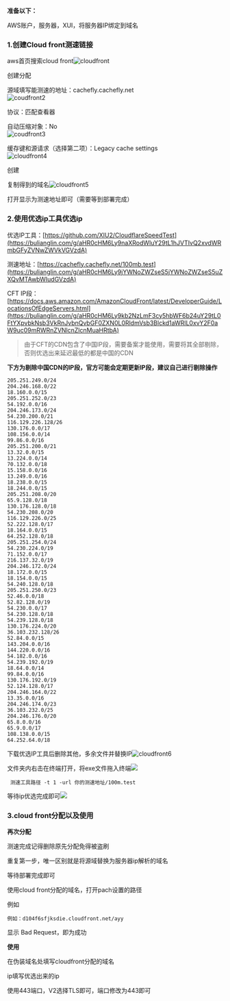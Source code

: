 **准备以下：**

AWS账户，服务器，XUI，将服务器IP绑定到域名

### 1.创建Cloud front测速链接

aws首页搜索cloud front![cloudfront](https://www.notion.so/image/https%3A%2F%2Fs3-us-west-2.amazonaws.com%2Fsecure.notion-static.com%2Fd728a8c0-476e-4747-964c-94dfad0cc664%2Fcloudfront.png?id=b437b9f2-6baa-4980-843e-68a9c1614eac&table=block&spaceId=365285dc-da8c-4e14-bcc4-e1971dd26d06&width=2000&userId=70883a19-0ae0-43a8-86e8-f1e700bc409e&cache=v2)

创建分配

源域填写能测速的地址：cachefly.cachefly.net  
![coudfront2](https://www.notion.so/image/https%3A%2F%2Fs3-us-west-2.amazonaws.com%2Fsecure.notion-static.com%2Fe327203b-db43-43a7-b15b-ea7a56c4e2a4%2Fcloudfront02.png?id=c04a1547-8ecf-43c2-b98d-d38ebc7713b8&table=block&spaceId=365285dc-da8c-4e14-bcc4-e1971dd26d06&width=2000&userId=70883a19-0ae0-43a8-86e8-f1e700bc409e&cache=v2)

协议：匹配查看器

自动压缩对象：No  
![coudfront3](https://www.notion.so/image/https%3A%2F%2Fs3-us-west-2.amazonaws.com%2Fsecure.notion-static.com%2F63cdc8b2-5763-43bc-b994-5c5fae95d00f%2Fcloudfront03.png?id=08c866dc-aa12-4e51-9407-f9992faec13f&table=block&spaceId=365285dc-da8c-4e14-bcc4-e1971dd26d06&width=2000&userId=70883a19-0ae0-43a8-86e8-f1e700bc409e&cache=v2)

缓存键和源请求（选择第二项）：Legacy cache settings  
![cloudfront4](https://www.notion.so/image/https%3A%2F%2Fs3-us-west-2.amazonaws.com%2Fsecure.notion-static.com%2Faebb929f-b699-4408-9738-daad458d4e76%2Fcloudfront04.png?id=fac93ebc-9c83-491b-805b-e65d0b58ec21&table=block&spaceId=365285dc-da8c-4e14-bcc4-e1971dd26d06&width=2000&userId=70883a19-0ae0-43a8-86e8-f1e700bc409e&cache=v2)

创建

复制得到的域名![cloudfront5](https://www.notion.so/image/https%3A%2F%2Fs3-us-west-2.amazonaws.com%2Fsecure.notion-static.com%2F49befc04-f4cb-4522-a5ad-6b2185a1c0f5%2Fcloudfront05.png?id=79bbd8e3-3b20-4cfd-a780-a7bb4f416581&table=block&spaceId=365285dc-da8c-4e14-bcc4-e1971dd26d06&width=2000&userId=70883a19-0ae0-43a8-86e8-f1e700bc409e&cache=v2)

打开显示为测速地址即可（需要等到部署完成）

### 2.使用优选ip工具优选ip

优选IP工具：[https://github.com/XIU2/CloudflareSpeedTest](https://bulianglin.com/g/aHR0cHM6Ly9naXRodWIuY29tL1hJVTIvQ2xvdWRmbGFyZVNwZWVkVGVzdA)

测速地址：[https://cachefly.cachefly.net/100mb.test](https://bulianglin.com/g/aHR0cHM6Ly9jYWNoZWZseS5jYWNoZWZseS5uZXQvMTAwbWIudGVzdA)

CFT IP段：[https://docs.aws.amazon.com/AmazonCloudFront/latest/DeveloperGuide/LocationsOfEdgeServers.html](https://bulianglin.com/g/aHR0cHM6Ly9kb2NzLmF3cy5hbWF6b24uY29tL0FtYXpvbkNsb3VkRnJvbnQvbGF0ZXN0L0RldmVsb3Blckd1aWRlL0xvY2F0aW9uc09mRWRnZVNlcnZlcnMuaHRtbA)

> 由于CFT的CDN包含了中国IP段，需要备案才能使用，需要将其全部剔除，否则优选出来延迟最低的都是中国的CDN

**下方为剔除中国CDN的IP段，官方可能会定期更新IP段，建议自己进行剔除操作**

```
205.251.249.0/24
204.246.168.0/22
18.160.0.0/15
205.251.252.0/23
54.192.0.0/16
204.246.173.0/24
54.230.200.0/21
116.129.226.128/26
130.176.0.0/17
108.156.0.0/14
99.86.0.0/16
205.251.200.0/21
13.32.0.0/15
13.224.0.0/14
70.132.0.0/18
15.158.0.0/16
13.249.0.0/16
18.238.0.0/15
18.244.0.0/15
205.251.208.0/20
65.9.128.0/18
130.176.128.0/18
54.230.208.0/20
116.129.226.0/25
52.222.128.0/17
18.164.0.0/15
64.252.128.0/18
205.251.254.0/24
54.230.224.0/19
71.152.0.0/17
216.137.32.0/19
204.246.172.0/24
18.172.0.0/15
18.154.0.0/15
54.240.128.0/18
205.251.250.0/23
52.46.0.0/18
52.82.128.0/19
54.230.0.0/17
54.230.128.0/18
54.239.128.0/18
130.176.224.0/20
36.103.232.128/26
52.84.0.0/15
143.204.0.0/16
144.220.0.0/16
54.182.0.0/16
54.239.192.0/19
18.64.0.0/14
99.84.0.0/16
130.176.192.0/19
52.124.128.0/17
204.246.164.0/22
13.35.0.0/16
204.246.174.0/23
36.103.232.0/25
204.246.176.0/20
65.8.0.0/16
65.9.0.0/17
108.138.0.0/15
64.252.64.0/18
```

下载优选IP工具后删除其他，多余文件并替换IP![cloudfront6](https://www.notion.so/image/https%3A%2F%2Fs3-us-west-2.amazonaws.com%2Fsecure.notion-static.com%2Fe9189540-015a-4563-862f-08095d89808b%2Fcloudfront06.png?id=1c9b46ca-a368-46fa-8790-8a786dfc7208&table=block&spaceId=365285dc-da8c-4e14-bcc4-e1971dd26d06&width=2000&userId=70883a19-0ae0-43a8-86e8-f1e700bc409e&cache=v2)

文件夹内右击在终端打开，将exe文件拖入终端![](https://www.notion.so/image/https%3A%2F%2Fs3-us-west-2.amazonaws.com%2Fsecure.notion-static.com%2Fe42a1cf6-a9be-4b18-a166-56a815d794fb%2Fcloudfront07.png?id=8e215d2c-dd1c-4220-a587-f9e6c07c2e2e&table=block&spaceId=365285dc-da8c-4e14-bcc4-e1971dd26d06&width=2000&userId=70883a19-0ae0-43a8-86e8-f1e700bc409e&cache=v2)

```
 测速工具路径 -t 1 -url 你的测速地址/100m.test
```

等待ip优选完成即可![](https://www.notion.so/image/https%3A%2F%2Fs3-us-west-2.amazonaws.com%2Fsecure.notion-static.com%2F6cbdf936-b9f5-44b0-8409-d7110e47042e%2Fcloudfront08.png?id=e920068f-f4f4-4fb2-9e9f-4c1b2aeae471&table=block&spaceId=365285dc-da8c-4e14-bcc4-e1971dd26d06&width=2000&userId=70883a19-0ae0-43a8-86e8-f1e700bc409e&cache=v2)

### 3.cloud front分配以及使用

**再次分配**

测速完成记得删除原先分配免得被盗刷

重复第一步，唯一区别就是将源域替换为服务器ip解析的域名

等待部署完成即可

使用cloud front分配的域名，打开pach设置的路径

例如

```
例如：d104f6sfjksdie.cloudfront.net/ayy
```

显示 Bad Request，即为成功

**使用**

在伪装域名处填写cloudfront分配的域名

ip填写优选出来的ip

使用443端口，V2选择TLS即可，端口修改为443即可